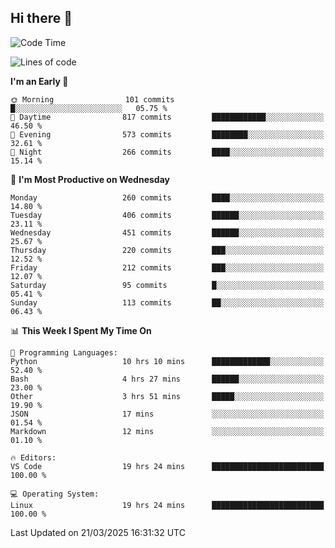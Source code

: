 ## Hi there 👋

<!--
**Wangmerlyn/Wangmerlyn** is a ✨ _special_ ✨ repository because its `README.md` (this file) appears on your GitHub profile.

Here are some ideas to get you started:

- 🔭 I’m currently working on ...
- 🌱 I’m currently learning ...
- 👯 I’m looking to collaborate on ...
- 🤔 I’m looking for help with ...
- 💬 Ask me about ...
- 📫 How to reach me: ...
- 😄 Pronouns: ...
- ⚡ Fun fact: ...
-->
<!--START_SECTION:waka-->
![Code Time](http://img.shields.io/badge/Code%20Time-102%20hrs%207%20mins-blue)

![Lines of code](https://img.shields.io/badge/From%20Hello%20World%20I%27ve%20Written-8.8%20million%20lines%20of%20code-blue)

**I'm an Early 🐤** 

```text
🌞 Morning                101 commits         █░░░░░░░░░░░░░░░░░░░░░░░░   05.75 % 
🌆 Daytime                817 commits         ████████████░░░░░░░░░░░░░   46.50 % 
🌃 Evening                573 commits         ████████░░░░░░░░░░░░░░░░░   32.61 % 
🌙 Night                  266 commits         ████░░░░░░░░░░░░░░░░░░░░░   15.14 % 
```
📅 **I'm Most Productive on Wednesday** 

```text
Monday                   260 commits         ████░░░░░░░░░░░░░░░░░░░░░   14.80 % 
Tuesday                  406 commits         ██████░░░░░░░░░░░░░░░░░░░   23.11 % 
Wednesday                451 commits         ██████░░░░░░░░░░░░░░░░░░░   25.67 % 
Thursday                 220 commits         ███░░░░░░░░░░░░░░░░░░░░░░   12.52 % 
Friday                   212 commits         ███░░░░░░░░░░░░░░░░░░░░░░   12.07 % 
Saturday                 95 commits          █░░░░░░░░░░░░░░░░░░░░░░░░   05.41 % 
Sunday                   113 commits         ██░░░░░░░░░░░░░░░░░░░░░░░   06.43 % 
```


📊 **This Week I Spent My Time On** 

```text
💬 Programming Languages: 
Python                   10 hrs 10 mins      █████████████░░░░░░░░░░░░   52.40 % 
Bash                     4 hrs 27 mins       ██████░░░░░░░░░░░░░░░░░░░   23.00 % 
Other                    3 hrs 51 mins       █████░░░░░░░░░░░░░░░░░░░░   19.90 % 
JSON                     17 mins             ░░░░░░░░░░░░░░░░░░░░░░░░░   01.54 % 
Markdown                 12 mins             ░░░░░░░░░░░░░░░░░░░░░░░░░   01.10 % 

🔥 Editors: 
VS Code                  19 hrs 24 mins      █████████████████████████   100.00 % 

💻 Operating System: 
Linux                    19 hrs 24 mins      █████████████████████████   100.00 % 
```


 Last Updated on 21/03/2025 16:31:32 UTC
<!--END_SECTION:waka-->
